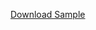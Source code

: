 [Download Sample](https://drive.google.com/file/d/1xuu1bbjmEFRa6QSc03K89jQPv6JWVdow/view?usp=sharing)
